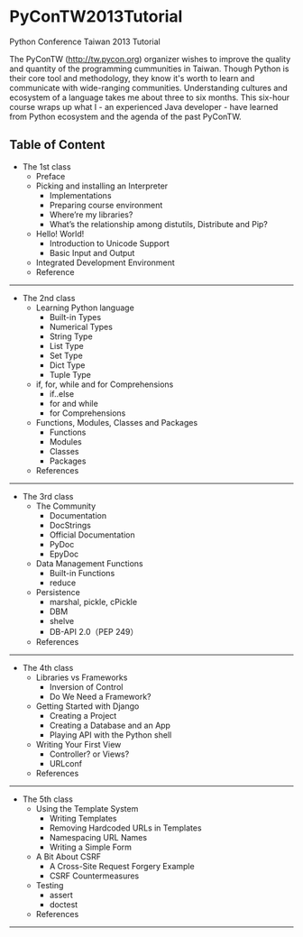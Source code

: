 PyConTW2013Tutorial
===================

Python Conference Taiwan 2013 Tutorial

The PyConTW (http://tw.pycon.org) organizer wishes to improve the quality and quantity of the programming cummunities in Taiwan. Though Python is their core tool and methodology, they know it's worth to learn and communicate with wide-ranging communities. Understanding cultures and ecosystem of a language takes me about three to six months. This six-hour course wraps up what I - an experienced Java developer - have learned from Python ecosystem and the agenda of the past PyConTW.

Table of Content
----------------
* The 1st class
  * Preface
  * Picking and installing an Interpreter
     * Implementations
     * Preparing course environment
     * Where’re my libraries?
     * What’s the relationship among distutils, Distribute and Pip?
  * Hello! World!
     * Introduction to Unicode Support
     * Basic Input and Output
  * Integrated Development Environment
  * Reference

***

* The 2nd class
  * Learning Python language
     * Built-in Types
     * Numerical Types
     * String Type
     * List Type
     * Set Type
     * Dict Type
     * Tuple Type
  * if, for, while and for Comprehensions
     * if..else
     * for and while
     * for Comprehensions
  * Functions, Modules, Classes and Packages
     * Functions
     * Modules
     * Classes
     * Packages
  * References

***

* The 3rd class
  * The Community
     * Documentation
     * DocStrings
     * Official Documentation
     * PyDoc
     * EpyDoc
  * Data Management Functions
     * Built-in Functions
     * reduce
  * Persistence
     * marshal, pickle, cPickle
     * DBM
     * shelve
     * DB-API 2.0（PEP 249）
  * References

***

* The 4th class
  * Libraries vs Frameworks
     * Inversion of Control
     * Do We Need a Framework?
  * Getting Started with Django
     * Creating a Project
     * Creating a Database and an App
     * Playing API with the Python shell
  * Writing Your First View
     * Controller? or Views?
     * URLconf
  * References

***

* The 5th class
  * Using the Template System
     * Writing Templates
     * Removing Hardcoded URLs in Templates
     * Namespacing URL Names
     * Writing a Simple Form
  * A Bit About CSRF
     * A Cross-Site Request Forgery Example
     * CSRF Countermeasures
  * Testing
     * assert
     * doctest
  * References

***

